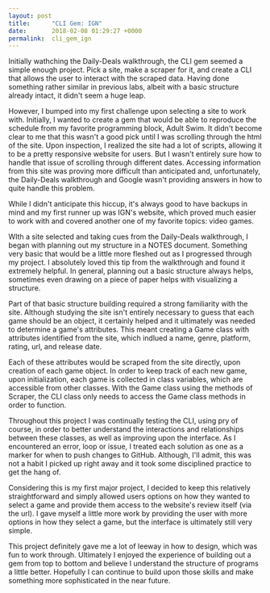 ```yaml
---
layout: post
title:      "CLI Gem: IGN"
date:       2018-02-08 01:29:27 +0000
permalink:  cli_gem_ign
---
```



Initially wathching the Daily-Deals walkthrough, the CLI gem seemed a simple enough project. Pick a site, make a scraper for it, and create a CLI that allows the user to interact with the scraped data. Having done something rather similar in previous labs, albeit with a basic structure already intact, it didn't seem a huge leap.

However, I bumped into my first challenge upon selecting a site to work with. Initially, I wanted to create a gem that would be able to reproduce the schedule from my favorite programming block, Adult Swim. It didn't become clear to me that this wasn't a good pick until I was scrolling through the html of the site. Upon inspection, I realized the site had a lot of scripts, allowing it to be a pretty responsive website for users. But I wasn't entirely sure how to handle that issue of scrolling through different dates. Accessing information from this site was proving more difficult than anticipated and, unfortunately, the Daily-Deals walkthrough and Google wasn't providing answers in how to quite handle this problem. 

While I didn't anticipate this hiccup, it's always good to have backups in mind and my first runner up was IGN's website, which proved much easier to work with and covered another one of my favorite topics: video games. 

WIth a site selected and taking cues from the Daily-Deals walkthrough, I began with planning out my structure in a NOTES document. Something very basic that would be a little more fleshed out as I progressed through my project. I absolutely loved this tip from the walkthrough and found it extremely helpful. In general, planning out a basic structure always helps, sometimes even drawing on a piece of paper helps with visualizing a structure. 

Part of that basic structure building required a strong familiarity with the site. Although studying the site isn't entirely necessary to guess that each game should be an object, it certainly helped and it ultimately was needed to determine a game's attributes.  This meant creating a Game class with attributes identified from the site, which indlued a name, genre, platform, rating, url, and release date. 

Each of these attributes would be scraped from the site directly, upon creation of each game object.  In order to keep track of each new game, upon initialization, each game is collected in class variables, which are accessible from other classes. With the Game class using the methods of Scraper, the CLI class only needs to access the Game class methods in order to function. 

Throughout this project I was continually testing the CLI, using pry of course, in order to better understand the interactions and relationships between these classes, as well as improving upon the interface. As I encountered an error, loop or issue, I treated each solution as one as a marker for when to push changes to GitHub. Although, I'll admit, this was not a habit I picked up right away and it took some disciplined practice to get the hang of. 

Considering this is my first major project, I decided to keep this relatively straightforward and simply allowed users options on how they wanted to select a game and provide them access to the website's review itself (via the url). I gave myself a little more work by providing the user with more options in how they select a game, but the interface is ultimately still very simple. 

This project definitely gave me a lot of leeway in how to design, which was fun to work through. Ultimately I enjoyed the experience of building out a gem from top to bottom and believe I understand the structure of programs a little better. Hopefully I can continue to build upon those skills and make something more sophisticated in the near future. 

